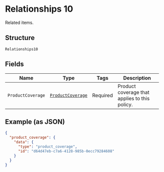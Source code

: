
# Relationships 10

Related items.

## Structure

`Relationships10`

## Fields

| Name | Type | Tags | Description |
|  --- | --- | --- | --- |
| `ProductCoverage` | [`ProductCoverage`](../../doc/models/product-coverage.md) | Required | Product coverage that applies to this policy. |

## Example (as JSON)

```json
{
  "product_coverage": {
    "data": {
      "type": "product_coverage",
      "id": "d64d47eb-c7a6-4128-985b-0ecc79284608"
    }
  }
}
```

